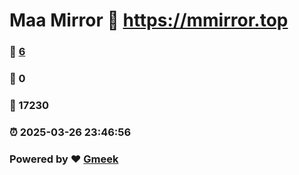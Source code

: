# Maa Mirror :link: https://mmirror.top 
### :page_facing_up: [6](https://mmirror.top/tag.html) 
### :speech_balloon: 0 
### :hibiscus: 17230 
### :alarm_clock: 2025-03-26 23:46:56 
### Powered by :heart: [Gmeek](https://github.com/Meekdai/Gmeek)
